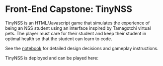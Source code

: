 # Front-End Capstone: TinyNSS

TinyNSS is an HTML/Javascript game that simulates the experience of being an NSS student using an interface inspired by Tamagotchi virtual pets. The player must care for their student and keep their student in optimal health so that the student can learn to code.

See the [notebook](./docs/notebook/readme.md) for detailed design decisions and gameplay instructions.

TinyNSS is deployed and can be played here:

